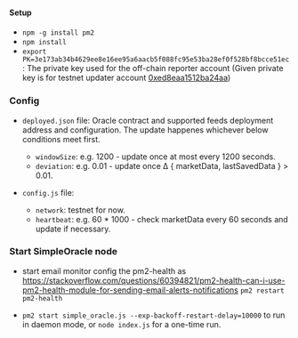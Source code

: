 
#### Setup

*  `npm -g install pm2`
*  `npm install`
*  `export PK=3e173ab34b4629ee8e16ee95a6aacb5f088fc95e53ba28ef0f528bf8bcce51ec`: The private key used for the off-chain reporter account (Given private key is for testnet updater account [0xed8eaa1512ba24aa](https://testnet.flowscan.org/account/0xed8eaa1512ba24aa))

  
  

### Config

*  `deployed.json` file:
Oracle contract and supported feeds deployment address and configuration. The update happenes whichever below conditions meet first.

	*  `windowSize`: e.g. 1200 - update once at most every 1200 seconds.
	*  `deviation`: e.g. 0.01 - update once Δ { marketData, lastSavedData } > 0.01.
  

*  `config.js` file:
	*  `network`: testnet for now.
	*  `heartbeat`: e.g. 60 * 1000 - check marketData every 60 seconds and update if necessary.

  

### Start SimpleOracle node

* start email monitor
    config the pm2-health as https://stackoverflow.com/questions/60394821/pm2-health-can-i-use-pm2-health-module-for-sending-email-alerts-notifications
    `pm2 restart pm2-health`

*  `pm2 start simple_oracle.js --exp-backoff-restart-delay=10000` to run in daemon mode, or `node index.js` for a one-time run.
